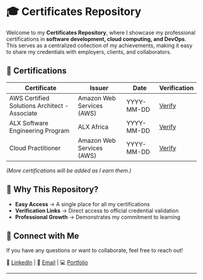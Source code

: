 # 🎓 Certificates Repository

Welcome to my **Certificates Repository**, where I showcase my professional certifications in **software development, cloud computing, and DevOps**. This serves as a centralized collection of my achievements, making it easy to share my credentials with employers, clients, and collaborators.

## 📜 Certifications

| Certificate | Issuer | Date | Verification |
|------------|--------|------|-------------|
| AWS Certified Solutions Architect - Associate | Amazon Web Services (AWS) | YYYY-MM-DD | [Verify](#) |
| ALX Software Engineering Program | ALX Africa | YYYY-MM-DD | [Verify](#) |
| Cloud Practitioner | Amazon Web Services (AWS) | YYYY-MM-DD | [Verify](#) |

*(More certifications will be added as I earn them.)*

## 🎯 Why This Repository?

- **Easy Access** → A single place for all my certifications  
- **Verification Links** → Direct access to official credential validation  
- **Professional Growth** → Demonstrates my commitment to learning  

## 📢 Connect with Me

If you have any questions or want to collaborate, feel free to reach out!

🔗 [LinkedIn](#https://www.linkedin.com/in/hamza-farissi212001/) | 📧 [Email](mailto:hamzafarssi7@gmail.com) | 💻 [Portfolio](https://wondrous-mousse-3c1011.netlify.app/)

---
